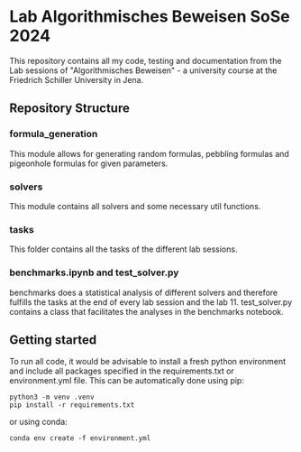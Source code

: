 # Lab Algorithmisches Beweisen SoSe 2024

This repository contains all my code, testing and documentation from the Lab sessions of "Algorithmisches Beweisen" - a university course at the Friedrich Schiller University in Jena.

## Repository Structure

### formula_generation
This module allows for generating random formulas, pebbling formulas and pigeonhole formulas for given parameters.

### solvers
This module contains all solvers and some necessary util functions.

### tasks
This folder contains all the tasks of the different lab sessions.

### benchmarks.ipynb and test_solver.py
benchmarks does a statistical analysis of different solvers and therefore fulfills the tasks at the end of every lab session and the lab 11.
test_solver.py contains a class that facilitates the analyses in the benchmarks notebook.

## Getting started
To run all code, it would be advisable to install a fresh python environment and include all packages specified in the requirements.txt or environment.yml file. This can be automatically done using pip:

    python3 -m venv .venv
    pip install -r requirements.txt
or using conda:

    conda env create -f environment.yml
